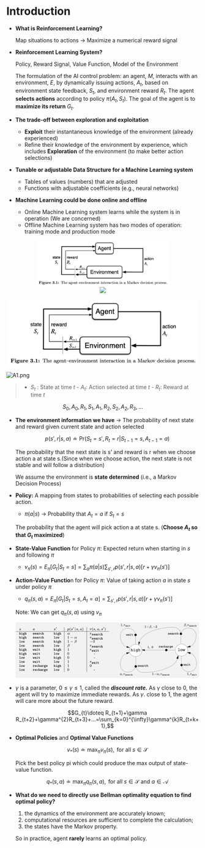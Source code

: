 # **Introduction**

- **What is Reinforcement Learning?**

    Map situations to actions → Maximize a numerical reward signal

- **Reinforcement Learning System?**

    Policy, Reward Signal, Value Function, Model of the Environment
    
    The formulation of the AI control problem: an agent, $M$, interacts with an environment, $E$, by dynamically issuing actions, $A_{t}$, based on environment state feedback, $S_{t}$, and environment reward $R_{t}$. The agent **selects actions** according to policy $\pi(A_{t},S_{t})$. The goal of the agent is to **maximize its return** $G_{t}$.
    
- **The trade-off between exploration and exploitation**
    - **Exploit** their instantaneous knowledge of the environment (already experienced)
    - Refine their knowledge of the environment by experience, which includes **Exploration** of the environment (to make better action selections)
- **Tunable or adjustable Data Structure for a Machine Learning system**
    - Tables of values (numbers) that are adjusted
    - Functions with adjustable coefficients (e.g., neural networks)
- **Machine Learning could be done online and offline**
    - Online Machine Learning system learns while the system is in operation (We are concerned)
    - Offline Machine Learning system has two modes of operation: training mode and production mode

<center><img src="img/A1.png" width=350px /></center>

<center><img src="https://drive.google.com/uc?export=view&id=1hi0Rrj7MtFtUfr-F4VQyvH5XK03O-7Xa" width=350px /></center>

![A1.png](/img/A1.png)

![A1.png](https://drive.google.com/uc?export=view&id=1hi0Rrj7MtFtUfr-F4VQyvH5XK03O-7Xa)

> - $S_{t}$ : State at time $t$   - $A_{t}$: Action selected at time $t$   - $R_{t}$: Reward at time $t$
> 

$$S_{0},A_{0},R_{1},S_{1},A_{1},R_{2},S_{2},A_{2},R_{3},...$$

- **The environment information we have** → The probability of next state and reward given current state and action selected
    
    $$p(s',r|s,a)\doteq \mathrm{Pr}({S_{t}=s',R_{t}=r}|S_{t-1}=s,A_{t-1}=a)$$
    
    The probability that the next state is s’ and reward is r when we choose action a at state s.(Since when we choose action, the next state is not stable and will follow a distribution)
    
    We assume the environment is **state determined** (i.e., a Markov Decision Process)
    
- **Policy:** A mapping from states to probabilities of selecting each possible action.
    - $\pi(a|s)$ → Probability that $A_{t}=a$ if $S_{t} =s$
    
    The probability that the agent will pick action a at state s. (**Choose $A_{t}$ so that $G_{t}$ maximized**)
    
- **State-Value Function** for Policy $\pi$: Expected return when starting in $s$ and following $\pi$
    - $v_{\pi}(s) = E_{\pi}[G_{t}|S_{t}=s]=\sum_{a}\pi(a|s)\sum_{s',r}p(s',r|s,a)[r+\gamma v_{\pi}(s')]$
- **Action-Value Functio**n for Policy $\pi$: Value of taking action $a$ in state $s$ under policy $\pi$
    - $q_{\pi}(s,a) = E_{\pi}[G_{t}|S_{t}=s,A_{t}=a]= \sum_{s',r}p(s',r|s,a)[r+\gamma v_{\pi}(s')]$
    
    Note: We can get $q_{\pi}(s,a)$ using $v_{\pi}$
    
    ![A2.png](/img/A2.png)
    
- $\gamma$ is a parameter, $0\leq\gamma\leq1$, called the ***discount rate.*** As $\gamma$ close to 0, the agent will try to maximize immediate rewards. As $\gamma$. close to 1, the agent will care more about the future reward.
    
    $$G_{t}\doteq R_{t+1}+\gamma R_{t+2}+\gamma^{2}R_{t+3}+...=\sum_{k=0}^{\infty}\gamma^{k}R_{t+k+1},$$
    
- **Optimal Policies** and **Optimal Value Functions**
    
    $$v_{*}(s)\doteq\max_{\pi}v_{\pi}(s), \mathrm{\ for \ all \ } s\in\mathcal{S}$$
    
    Pick the best policy pi which could produce the max output of state-value function.
    
    $$q_{*}(s,a)\doteq\max_{\pi}q_{\pi}(s,a), \mathrm{\ for \ all \ } s\in\mathcal{S}\mathrm{\ and\ } a \in \mathcal{A} $$
    
- **What do we need to directly use Bellman optimality equation to find optimal policy?**
    1. the dynamics of the environment are accurately known; 
    2. computational resources are sufficient to complete the calculation; 
    3. the states have the Markov property.
    
    So in practice, agent **rarely** learns an optimal policy.
